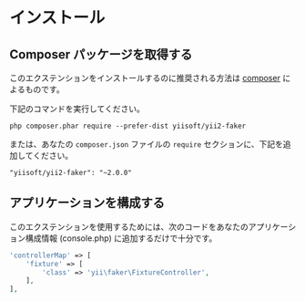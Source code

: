 インストール
============

## Composer パッケージを取得する

このエクステンションをインストールするのに推奨される方法は [composer](http://getcomposer.org/download/) によるものです。

下記のコマンドを実行してください。

```
php composer.phar require --prefer-dist yiisoft/yii2-faker
```

または、あなたの `composer.json` ファイルの `require` セクションに、下記を追加してください。

```
"yiisoft/yii2-faker": "~2.0.0"
```

## アプリケーションを構成する

このエクステンションを使用するためには、次のコードをあなたのアプリケーション構成情報 (console.php) に追加するだけで十分です。

```php
'controllerMap' => [
    'fixture' => [
        'class' => 'yii\faker\FixtureController',
    ],
],
```
